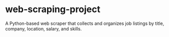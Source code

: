 # web-scraping-project
A Python-based web scraper that collects and organizes job listings by title, company, location, salary, and skills.
